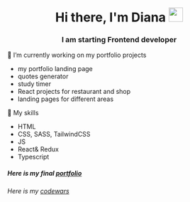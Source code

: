 <h1 align="center">Hi there, I'm Diana <img src="https://github.com/blackcater/blackcater/raw/main/images/Hi.gif" height="32"/></h1>
<h3 align="center">I am starting Frontend developer</h3> 

🔭 I’m currently working on my portfolio projects
 - my portfolio landing page
 - quotes generator
 - study timer
 - React projects for restaurant and shop
 - landing pages for different areas

 🌱 My skills
 - HTML
 - CSS, SASS, TailwindCSS
 - JS
 - React& Redux
 - Typescript

<h5>Here is my final <a href="https://progdidi.github.io/" target="_blank">portfolio</a> </p>
<h6>Here is my <a href="https://www.codewars.com/users/progdidi" target="_blank">codewars</a> </p> 


<!--
**progdidi/progdidi** is a ✨ _special_ ✨ repository because its `README.md` (this file) appears on your GitHub profile.

Here are some ideas to get you started:

- 🔭 I’m currently working on ...
- 🌱 I’m currently learning ...
- 👯 I’m looking to collaborate on ...
- 🤔 I’m looking for help with ...
- 💬 Ask me about ...
- 📫 How to reach me: ...
- 😄 Pronouns: ...
- ⚡ Fun fact: ...
-->

